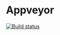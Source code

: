 # Appveyor
[![Build status](https://ci.appveyor.com/api/projects/status/wo1p6mfdo8pcqvpl/branch/master?svg=true)](https://ci.appveyor.com/project/AlexeiSidorin/appveyor/branch/master)
